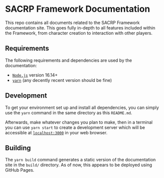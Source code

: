 # SACRP Framework Documentation

This repo contains all documents related to the SACRP Framework documentation
site. This goes fully in-depth to all features included within the Framework,
from character creation to interaction with other players.

## Requirements

The following requirements and dependencies are used by the documentation:

- [`Node.js`](https://nodejs.org) version 16.14+
- [`yarn`](https://yarnpkg.com) (any decently recent version should be fine)

## Development

To get your environment set up and install all dependencies, you can simply use
the `yarn` command in the same directory as this `README.md`.

Afterwards, make whatever changes you plan to make, then in a terminal you can
use `yarn start` to create a development server which will be accessible at
[`localhost:3000`](http://localhost:3000) in your web browser.

## Building

The `yarn build` command generates a static version of the documentation site
in the `build/` directory. As of now, this appears to be deployed using GitHub
Pages.